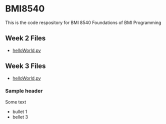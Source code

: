 # BMI8540
This is the code respository for BMI 8540 Foundations of BMI Programming
## Week 2 Files
- [helloWorld.py](helloWorld.py)

## Week 3 Files
- [helloWorld.py](helloWorld.py)

### Sample header
Some text
- bullet 1
- bellet 3
